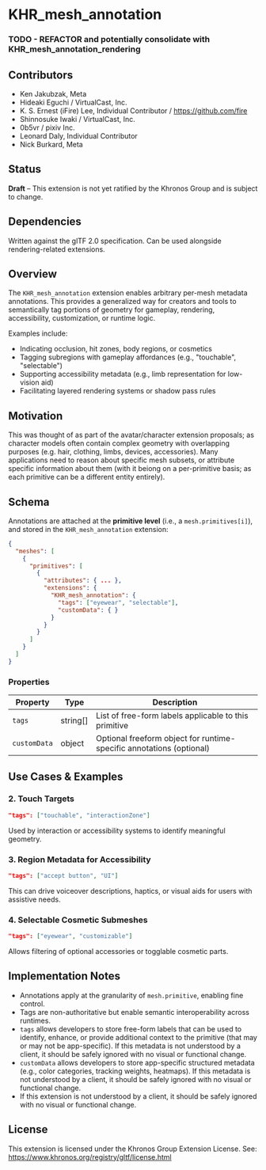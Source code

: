 # KHR_mesh_annotation

### TODO - REFACTOR and potentially consolidate with KHR_mesh_annotation_rendering

## Contributors

- Ken Jakubzak, Meta
- Hideaki Eguchi / VirtualCast, Inc.
- K. S. Ernest (iFire) Lee, Individual Contributor / https://github.com/fire
- Shinnosuke Iwaki / VirtualCast, Inc.
- 0b5vr / pixiv Inc.
- Leonard Daly, Individual Contributor
- Nick Burkard, Meta

## Status

**Draft** – This extension is not yet ratified by the Khronos Group and is subject to change.

## Dependencies

Written against the glTF 2.0 specification.
Can be used alongside rendering-related extensions.

## Overview

The `KHR_mesh_annotation` extension enables arbitrary per-mesh metadata annotations. This provides a generalized way for creators and tools to semantically tag portions of geometry for gameplay, rendering, accessibility, customization, or runtime logic.

Examples include:

- Indicating occlusion, hit zones, body regions, or cosmetics
- Tagging subregions with gameplay affordances (e.g., "touchable", "selectable")
- Supporting accessibility metadata (e.g., limb representation for low-vision aid)
- Facilitating layered rendering systems or shadow pass rules

## Motivation

This was thought of as part of the avatar/character extension proposals; as character models often contain complex geometry with overlapping purposes (e.g. hair, clothing, limbs, devices, accessories). Many applications need to reason about specific mesh subsets, or attribute specific information about them (with it beiong on a per-primitive basis; as each primitive can be a different entity entirely).

## Schema

Annotations are attached at the **primitive level** (i.e., a `mesh.primitives[i]`), and stored in the `KHR_mesh_annotation` extension:

```json
{
  "meshes": [
    {
      "primitives": [
        {
          "attributes": { ... },
          "extensions": {
            "KHR_mesh_annotation": {
              "tags": ["eyewear", "selectable"],
              "customData": { }
            }
          }
        }
      ]
    }
  ]
}
```

### Properties

| Property     | Type     | Description                                                          |
| ------------ | -------- | -------------------------------------------------------------------- |
| `tags`       | string[] | List of free-form labels applicable to this primitive                |
| `customData` | object   | Optional freeform object for runtime-specific annotations (optional) |

## Use Cases & Examples

### 2. Touch Targets

```json
"tags": ["touchable", "interactionZone"]
```

Used by interaction or accessibility systems to identify meaningful geometry.

### 3. Region Metadata for Accessibility

```json
"tags": ["accept button", "UI"]
```

This can drive voiceover descriptions, haptics, or visual aids for users with assistive needs.

### 4. Selectable Cosmetic Submeshes

```json
"tags": ["eyewear", "customizable"]
```

Allows filtering of optional accessories or togglable cosmetic parts.

## Implementation Notes

- Annotations apply at the granularity of `mesh.primitive`, enabling fine control.
- Tags are non-authoritative but enable semantic interoperability across runtimes.
- `tags` allows developers to store free-form labels that can be used to identify, enhance, or provide additional context to the primitive (that may or may not be app-specific). If this metadata is not understood by a client, it should be safely ignored with no visual or functional change.
- `customData` allows developers to store app-specific structured metadata (e.g., color categories, tracking weights, heatmaps). If this metadata is not understood by a client, it should be safely ignored with no visual or functional change.
- If this extension is not understood by a client, it should be safely ignored with no visual or functional change.

## License

This extension is licensed under the Khronos Group Extension License.
See: https://www.khronos.org/registry/gltf/license.html
